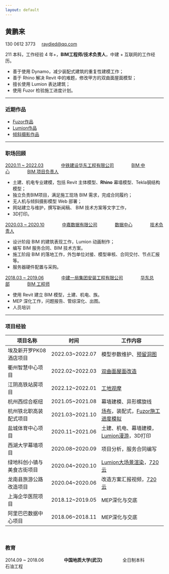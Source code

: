 ```yaml
---
layout: default
---
```


## 黄鹏来

130 0612 3773 &nbsp;&nbsp;&nbsp; [raydied@qq.com](mailto:raydied@qq.com)

211 本科，工作经验 4 年+，**BIM工程师/技术负责人**，中建 + 互联网的工作经历。
- 善于使用 Dynamo，减少装配式建筑的重复性建模工作；
- 善于 Rhino 解决 Revit 中的难题，修改甲方的双曲面屋面模型；
- 擅长使用 Lumion 表达建筑；
- 使用 Fuzor 检验施工进度计划。

---

### 近期作品
- [Fuzor作品](https://www.bilibili.com/video/BV1zL4y1J71L/)
- [Lumion作品](https://www.bilibili.com/video/BV1hb4y1Z7q2/)
- [倾斜摄影作品](https://loglist.github.io/storage/html/3DViewer/App/)

---


### 职场回顾


[2020.11 ~ 2022.03]()&emsp;&emsp;&emsp;&emsp;[中铁建设华东工程有限公司]()&emsp;&emsp;&emsp;&emsp;[BIM 中心]()&emsp;&emsp;&emsp;&emsp;[BIM 项目负责人]()

- 土建、机电专业建模，包括 Revit 主体模型、**Rhino** 幕墙模型、Tekla钢结构模型；
- 独立负责BIM项目，满足施工现场 BIM 需求，完成合同履约；
- 无人机与倾斜摄影模型 Web 部署；
- 网站建立与维护，撰写新闻稿、 BIM 技术方案等文字工作，
- 3D打印。
  

[2020.03 ~ 2020.10]()&emsp;&emsp;&emsp;&emsp;[中嘉数据有限公司]()&emsp;&emsp;&emsp;&emsp;[数据中心]()&emsp;&emsp;&emsp;&emsp;[技术负责人]()

- 设计阶段 BIM 的建筑表现工作，Lumion 动画制作；
- 编写 BIM 服务合同、BIM 技术方案。
- 施工阶段 BIM 的落地工作，外包单位对接、模型审核、合同交付、节点汇报等。
- 服务器硬件配置与采购。


[2018.03 ~ 2019.06]()&emsp;&emsp;&emsp;&emsp;[中建一局集团安装工程有限公司]()&emsp;&emsp;&emsp;&emsp;[华东总部]()&emsp;&emsp;&emsp;&emsp;[BIM 工程师]()

- 使用 Revit 建立 BIM 模型，土建、机电、族。
- MEP 深化工作，问题报告、管综深化、出图。
- 人员培训

---

### 项目经验

|项目名称|时间|工作内容|
|---|---|---|
|埃及新开罗PK08酒店项目|2022.03~2022.07|模型参数维护、[预留洞图](https://www.bilibili.com/video/BV1Qr4y177PH)|
|衢州智慧中心项目|2022.02~2022.03|[双曲面屋面改造](https://www.bilibili.com/video/BV1SP4y1N75X)|
|江阴高铁站房项目|2022.12~2022.01|[工地观摩](https://www.bilibili.com/video/BV1or4y1U7zz)|
|杭州西综合枢纽|2021.05~2021.08|幕墙建模、异形螺旋线|
|杭州铁北职高装配式项目|2021.03~2021.10|[场布](https://www.bilibili.com/video/BV1hb4y1Z7q2)，装配式，[Fuzor施工进度模拟](https://www.bilibili.com/video/BV1zL4y1J71L/)|
|盐城体育中心项目|2020.11~2021.06|土建、机电、幕墙建模，[Lumion漫游](https://www.bilibili.com/video/BV1x64y1U7dT)，3D打印|
|西湖大学幕墙项目|2020.08~2020.09|项目分析，服务合同编写|
|绿地科创小镇与美食古街项目|2020.04~2020.10|[Lumion大场景渲染](https://www.bilibili.com/video/BV1b54y1R74q)，[720云](https://720yun.com/t/4evksqdbd1m)|
|龙南县旅游公路改造项目|2020.04~2020.06|改造方案汇报视频，[720云](https://720yun.com/t/0fvksypwdfb)|
|上海企华医院项目|2018.12~2019.05|MEP深化与交底|
|阿里巴巴数据中心项目|2018.06~2018.11|MEP深化与交底|

<br>

### 教育

2014.09 ~ 2018.06 &emsp;&emsp;&emsp;&emsp; **中国地质大学(武汉)** &emsp;&emsp;&emsp;&emsp; 全日制本科 &emsp;&emsp;&emsp;&emsp; 石油工程
  
